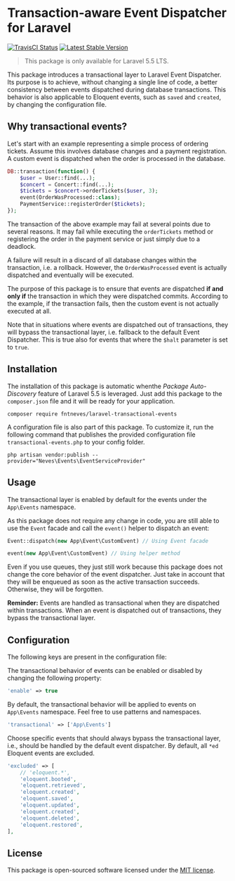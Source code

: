 # Transaction-aware Event Dispatcher for Laravel

<a href="https://travis-ci.org/fntneves/laravel-transactional-events"><img src="https://travis-ci.org/fntneves/laravel-transactional-events.svg?branch=master" alt="TravisCI Status"></a>
<a href="https://packagist.org/packages/fntneves/laravel-transactional-events"><img src="https://poser.pugx.org/fntneves/laravel-transactional-events/v/stable" alt="Latest Stable Version"></a>

> This package is only available for Laravel 5.5 LTS.

This package introduces a transactional layer to Laravel Event Dispatcher. Its purpose is to achieve, without changing a single line of code, a better consistency between events dispatched during database transactions. This behavior is also applicable to Eloquent events, such as `saved` and `created`, by changing the configuration file.

## Why transactional events?

Let's start with an example representing a simple process of ordering tickets. Assume this involves database changes and a payment registration. A custom event is dispatched when the order is processed in the database.

```php
DB::transaction(function() {
    $user = User::find(...);
    $concert = Concert::find(...);
    $tickets = $concert->orderTickets($user, 3);
    event(OrderWasProcessed::class);
    PaymentService::registerOrder($tickets);
});
```

The transaction of the above example may fail at several points due to several reasons. It may fail while executing the `orderTickets` method or registering the order in the payment service or just simply due to a deadlock.

A failure will result in a discard of all database changes within the transaction, i.e. a rollback. However, the `OrderWasProcessed` event is actually dispatched and eventually will be executed.

The purpose of this package is to ensure that events are dispatched **if and only if** the transaction in which they were dispatched commits. According to the example, if the transaction fails, then the custom event is not actually executed at all.

Note that in situations where events are dispatched out of transactions, they will bypass the transactional layer, i.e. fallback to the default Event Dispatcher. This is true also for events that where the `$halt` parameter is set to `true`.

## Installation

The installation of this package is automatic whenthe _Package Auto-Discovery_ feature of Laravel 5.5 is leveraged. Just add this package to the `composer.json` file and it will be ready for your application.

```
composer require fntneves/laravel-transactional-events
```

A configuration file is also part of this package. To customize it, run the following command that publishes the provided configuration file `transactional-events.php` to your config folder.

```
php artisan vendor:publish --provider="Neves\Events\EventServiceProvider"
```


## Usage

The transactional layer is enabled by default for the events under the `App\Events` namespace.

As this package does not require any change in code, you are still able to use the `Event` facade and call the `event()` helper to dispatch an event:

```php
Event::dispatch(new App\Event\CustomEvent) // Using Event facade

event(new App\Event\CustomEvent) // Using helper method
```

Even if you use queues, they just still work because this package does not change the core behavior of the event dispatcher. Just take in account that they will be enqueued as soon as the active transaction succeeds. Otherwise, they will be forgotten.

**Reminder:** Events are handled as transactional when they are dispatched within transactions. When an event is dispatched out of transactions, they bypass the transactional layer.


## Configuration

The following keys are present in the configuration file:

The transactional behavior of events can be enabled or disabled by changing the following property:
```php
'enable' => true
```

By default, the transactional behavior will be applied to events on `App\Events` namespace. Feel free to use patterns and namespaces.

```php
'transactional' => ['App\Events']
```

Choose specific events that should always bypass the transactional layer, i.e., should be handled by the default event dispatcher. By default, all `*ed` Eloquent events are excluded.

```php
'excluded' => [
    // 'eloquent.*',
    'eloquent.booted',
    'eloquent.retrieved',
    'eloquent.created',
    'eloquent.saved',
    'eloquent.updated',
    'eloquent.created',
    'eloquent.deleted',
    'eloquent.restored',
],
```

## License
This package is open-sourced software licensed under the [MIT license](http://opensource.org/licenses/MIT).
